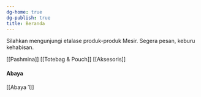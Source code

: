 ```yaml
---
dg-home: true
dg-publish: true
title: Beranda
---
```

Silahkan mengunjungi etalase produk-produk Mesir. Segera pesan, keburu kehabisan. 

[[Pashmina]]
[[Totebag & Pouch]]
[[Aksesoris]]

#### Abaya
[[Abaya 1]]
